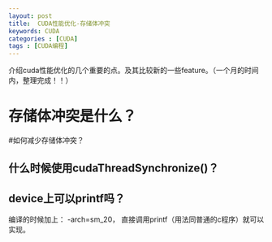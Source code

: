 ```yaml
---
layout: post
title:  CUDA性能优化-存储体冲突
keywords: CUDA
categories : [CUDA]
tags : [CUDA编程]
---
```


介绍cuda性能优化的几个重要的点。及其比较新的一些feature。（一个月的时间内，整理完成！！）


# 存储体冲突是什么？

#如何减少存储体冲突？



## 什么时候使用cudaThreadSynchronize()？


## device上可以printf吗？

编译的时候加上： -arch=sm_20， 直接调用printf（用法同普通的c程序）就可以实现。





